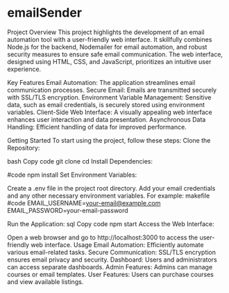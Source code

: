 # emailSender

Project Overview
This project highlights the development of an email automation tool with a user-friendly web interface. It skillfully combines Node.js for the backend, Nodemailer for email automation, and robust security measures to ensure safe email communication. The web interface, designed using HTML, CSS, and JavaScript, prioritizes an intuitive user experience.

Key Features
Email Automation: The application streamlines email communication processes.
Secure Email: Emails are transmitted securely with SSL/TLS encryption.
Environment Variable Management: Sensitive data, such as email credentials, is securely stored using environment variables.
Client-Side Web Interface: A visually appealing web interface enhances user interaction and data presentation.
Asynchronous Data Handling: Efficient handling of data for improved performance.

Getting Started
To start using the project, follow these steps:
Clone the Repository:

bash
Copy code
git clone <repository-url>
cd <repository-folder>
Install Dependencies:

#code
npm install
Set Environment Variables:

Create a .env file in the project root directory.
Add your email credentials and any other necessary environment variables. For example:
makefile
#code
EMAIL_USERNAME=your-email@example.com
EMAIL_PASSWORD=your-email-password

Run the Application:
sql
Copy code
npm start
Access the Web Interface:

Open a web browser and go to http://localhost:3000 to access the user-friendly web interface.
Usage
Email Automation: Efficiently automate various email-related tasks.
Secure Communication: SSL/TLS encryption ensures email privacy and security.
Dashboard: Users and administrators can access separate dashboards.
Admin Features: Admins can manage courses or email templates.
User Features: Users can purchase courses and view available listings.
